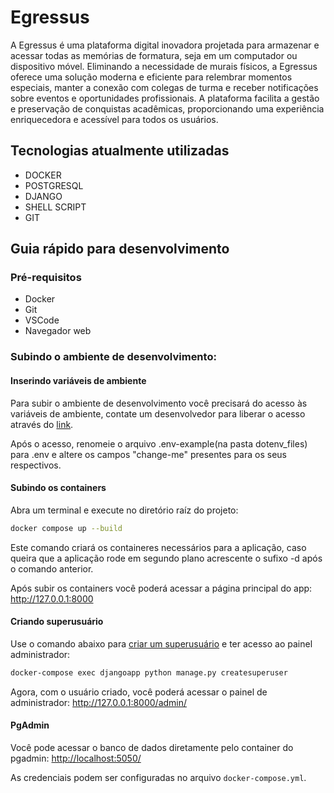 # Egressus

A Egressus é uma plataforma digital inovadora projetada para armazenar e acessar todas as memórias de formatura, seja em um computador ou dispositivo móvel. Eliminando a necessidade de murais físicos, a Egressus oferece uma solução moderna e eficiente para relembrar momentos especiais, manter a conexão com colegas de turma e receber notificações sobre eventos e oportunidades profissionais. A plataforma facilita a gestão e preservação de conquistas acadêmicas, proporcionando uma experiência enriquecedora e acessível para todos os usuários. 

## Tecnologias atualmente utilizadas

- DOCKER
- POSTGRESQL
- DJANGO
- SHELL SCRIPT
- GIT

## Guia rápido para desenvolvimento

### Pré-requisitos

- Docker
- Git
- VSCode
- Navegador web

### Subindo o ambiente de desenvolvimento:

#### Inserindo variáveis de ambiente

Para subir o ambiente de desenvolvimento você precisará do acesso às variáveis de ambiente, contate um desenvolvedor para liberar o acesso através do [link](https://colab.research.google.com/drive/1XL511ufZxyoWsZZOb_5LEFBQYNKCmP5T?usp=sharing).

Após o acesso, renomeie o arquivo .env-example(na pasta dotenv_files) para .env e altere os campos "change-me" presentes para os seus respectivos.

#### Subindo os containers
Abra um terminal e execute no diretório raíz do projeto:

```bash
docker compose up --build
```

Este comando criará os containeres necessários para a aplicação, caso queira que a aplicação rode em segundo plano acrescente o sufixo -d após o comando anterior.

Após subir os containers você poderá acessar a página principal do app: <http://127.0.0.1:8000>

#### Criando superusuário

Use o comando abaixo para [criar um superusuário](https://docs.djangoproject.com/pt-br/4.2/intro/tutorial02/#creating-an-admin-user) e ter acesso ao painel administrador:

```bash
docker-compose exec djangoapp python manage.py createsuperuser
```

Agora, com o usuário criado, você poderá acessar o painel de administrador: <http://127.0.0.1:8000/admin/>


#### PgAdmin

Você pode acessar o banco de dados diretamente pelo container do pgadmin: <http://localhost:5050/>

As credenciais podem ser configuradas no arquivo `docker-compose.yml`.

